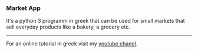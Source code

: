<h3>Market App</h3>
<p>It's a python 3 programm in greek that can be used for small markets that sell everyday
products like a bakery, a grocery etc.</p>
<hr>
<p>For an online tutorial in greek visit my <a href="https://www.youtube.com/channel/UCxOJVzK7T_8vRQSkegVfgaw">youtube chanel</a>.</p>